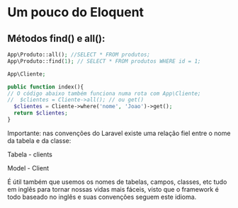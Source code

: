 # Um pouco do Eloquent

## Métodos find() e all():
```php
App\Produto::all(); //SELECT * FROM produtos;
App\Produto::find(1); // SELECT * FROM produtos WHERE id = 1;

App\Cliente;

public function index(){
// O código abaixo também funciona numa rota com App\Cliente;
//  $clientes = Cliente->all(); // ou get()
  $clientes = Cliente->where('nome', 'Joao')->get();
  return $clientes;
}
```
Importante: nas convenções do Laravel existe uma relação fiel entre o nome da tabela e da classe:

Tabela - clients

Model - Client

É útil também que usemos os nomes de tabelas, campos, classes, etc tudo em inglês para tornar nossas vidas mais fáceis, visto que o framework é todo baseado no inglês e suas convenções seguem este idioma.



